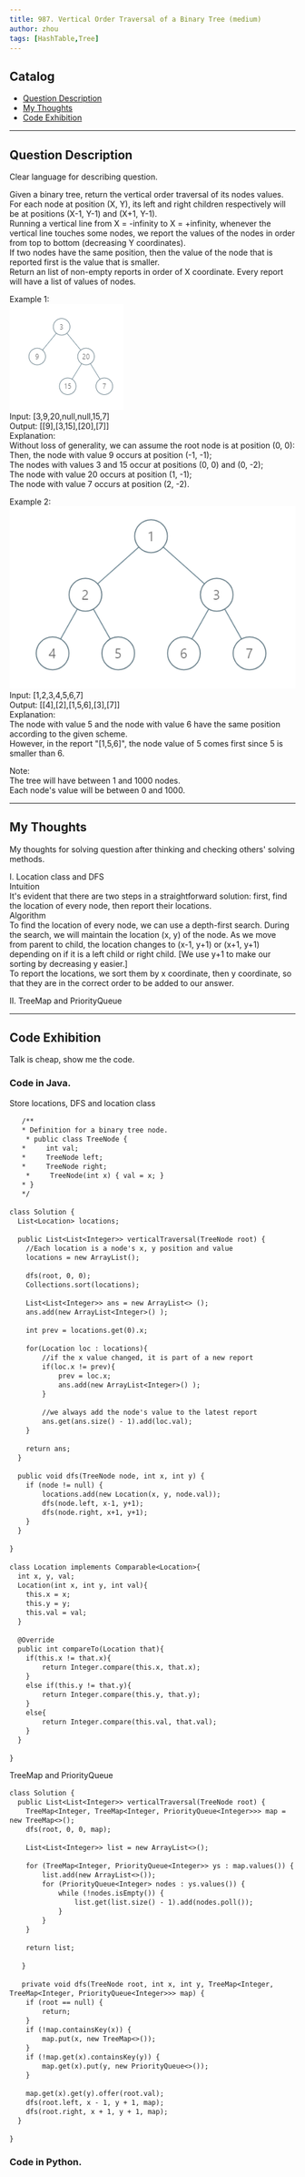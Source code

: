 ```yaml
---
title: 987. Vertical Order Traversal of a Binary Tree (medium)                  
author: zhou      
tags: [HashTable,Tree]          
---
```


       

## Catalog  
+ [Question Description](#partI)
+ [My Thoughts](#partII)
+ [Code Exhibition](#partIII)

----------------------------------

## Question Description
Clear language for describing question.    

Given a binary tree, return the vertical order traversal of its nodes values.     
For each node at position (X, Y), its left and right children respectively will be at positions (X-1, Y-1) and (X+1, Y-1).     
Running a vertical line from X = -infinity to X = +infinity, whenever the vertical line touches some nodes, we report the values of the nodes in order from top to bottom (decreasing Y coordinates).     
If two nodes have the same position, then the value of the node that is reported first is the value that is smaller.     
Return an list of non-empty reports in order of X coordinate.  Every report will have a list of values of nodes.      

Example 1:      
![Example 1](img/img987-0.png)           
Input: [3,9,20,null,null,15,7]   
Output: [[9],[3,15],[20],[7]]   
Explanation:     
Without loss of generality, we can assume the root node is at position (0, 0):   
Then, the node with value 9 occurs at position (-1, -1);    
The nodes with values 3 and 15 occur at positions (0, 0) and (0, -2);    
The node with value 20 occurs at position (1, -1);   
The node with value 7 occurs at position (2, -2).         

Example 2:     
![Example 2](img/img987-1.png)     
Input: [1,2,3,4,5,6,7]    
Output: [[4],[2],[1,5,6],[3],[7]]    
Explanation:     
The node with value 5 and the node with value 6 have the same position according to the given scheme.    
However, in the report "[1,5,6]", the node value of 5 comes first since 5 is smaller than 6.    

Note:    
The tree will have between 1 and 1000 nodes.    
Each node's value will be between 0 and 1000.     



----------------------------------

## My Thoughts
My thoughts for solving question after thinking and checking others' solving methods.        

I. Location class and DFS     
Intuition      
It's evident that there are two steps in a straightforward solution: first, find the location of every node, then report their locations.        
Algorithm       
To find the location of every node, we can use a depth-first search. During the search, we will maintain the location (x, y) of the node. As we move from parent to child, the location changes to (x-1, y+1) or (x+1, y+1) depending on if it is a left child or right child. [We use y+1 to make our sorting by decreasing y easier.]      
To report the locations, we sort them by x coordinate, then y coordinate, so that they are in the correct order to be added to our answer.        

II. TreeMap and PriorityQueue      







----------------------------------

## Code Exhibition
Talk is cheap, show me the code.    
### Code in Java.     
Store locations, DFS and location class    

       /**
       * Definition for a binary tree node.
        * public class TreeNode {
       *     int val;
       *     TreeNode left;
       *     TreeNode right;
        *     TreeNode(int x) { val = x; }
       * }
       */

    class Solution {
      List<Location> locations;
    
      public List<List<Integer>> verticalTraversal(TreeNode root) {
        //Each location is a node's x, y position and value
        locations = new ArrayList();
        
        dfs(root, 0, 0);
        Collections.sort(locations);
        
        List<List<Integer>> ans = new ArrayList<> ();
        ans.add(new ArrayList<Integer>() );
        
        int prev = locations.get(0).x;
        
        for(Location loc : locations){
            //if the x value changed, it is part of a new report
            if(loc.x != prev){
                prev = loc.x;
                ans.add(new ArrayList<Integer>() );
            }
            
            //we always add the node's value to the latest report
            ans.get(ans.size() - 1).add(loc.val);
        }
        
        return ans;
      }
    
      public void dfs(TreeNode node, int x, int y) {
        if (node != null) {
            locations.add(new Location(x, y, node.val));
            dfs(node.left, x-1, y+1);
            dfs(node.right, x+1, y+1);
        }
      }
    
    }

    class Location implements Comparable<Location>{
      int x, y, val;
      Location(int x, int y, int val){
        this.x = x;
        this.y = y;
        this.val = val;
      }
    
      @Override
      public int compareTo(Location that){
        if(this.x != that.x){
            return Integer.compare(this.x, that.x);
        }
        else if(this.y != that.y){
            return Integer.compare(this.y, that.y);
        }        
        else{
            return Integer.compare(this.val, that.val);
        }
      }
    
    }


TreeMap and PriorityQueue      

    class Solution {
      public List<List<Integer>> verticalTraversal(TreeNode root) {
        TreeMap<Integer, TreeMap<Integer, PriorityQueue<Integer>>> map = new TreeMap<>();
        dfs(root, 0, 0, map);
        
        List<List<Integer>> list = new ArrayList<>();
        
        for (TreeMap<Integer, PriorityQueue<Integer>> ys : map.values()) {
            list.add(new ArrayList<>());
            for (PriorityQueue<Integer> nodes : ys.values()) {
                while (!nodes.isEmpty()) {
                    list.get(list.size() - 1).add(nodes.poll());
                }
            }
        }
        
        return list;
        
       }
    
       private void dfs(TreeNode root, int x, int y, TreeMap<Integer, TreeMap<Integer, PriorityQueue<Integer>>> map) {
        if (root == null) {
            return;
        }
        if (!map.containsKey(x)) {
            map.put(x, new TreeMap<>());
        }
        if (!map.get(x).containsKey(y)) {
            map.get(x).put(y, new PriorityQueue<>());
        }
         
        map.get(x).get(y).offer(root.val);
        dfs(root.left, x - 1, y + 1, map);
        dfs(root.right, x + 1, y + 1, map);
      }
    
    }




### Code in Python.   




